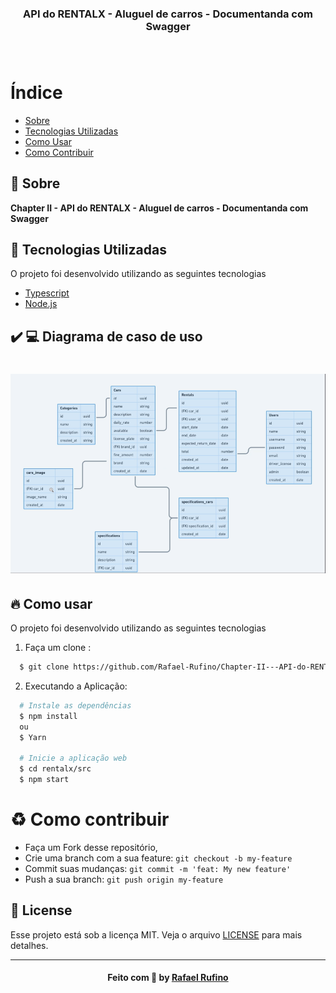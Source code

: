 
<h3 align="center">
    <b>API do RENTALX - Aluguel de carros - Documentanda com Swagger</b>  
    <br>
    <br><br>
</h3>



# Índice

- [Sobre](#sobre)
- [Tecnologias Utilizadas](#tecnologias-utilizadas)
- [Como Usar](#como-usar)
- [Como Contribuir](#como-contribuir)

## :bookmark: Sobre
<strong> Chapter II - API do RENTALX - Aluguel de carros - Documentanda com Swagger</strong>



<a id="tecnologias-utilizadas"></a>

## :rocket: Tecnologias Utilizadas

O projeto foi desenvolvido utilizando as seguintes tecnologias

- [Typescript](https://developer.mozilla.org/pt-BR/docs/Aprender/HTML/Introducao_ao_HTML)
- [Node.js](https://nodejs.org/en/)



## :heavy_check_mark: :computer: Diagrama de caso de uso

<h1 align="center">
    <img alt="Diagrama" src="./.github/diagrama.png" width="900px">
</h1>





<a id="como-usar"></a>

## :fire: Como usar
O projeto foi desenvolvido utilizando as seguintes tecnologias

1. Faça um clone :

```sh
  $ git clone https://github.com/Rafael-Rufino/Chapter-II---API-do-RENTALX---Aluguel-de-carros.git
```

2. Executando a Aplicação:

```sh
  # Instale as dependências
  $ npm install 
  ou 
  $ Yarn

  # Inicie a aplicação web
  $ cd rentalx/src
  $ npm start
```

<a id="como-contribuir"></a>


# :recycle: Como contribuir

- Faça um Fork desse repositório,
- Crie uma branch com a sua feature: `git checkout -b my-feature`
- Commit suas mudanças: `git commit -m 'feat: My new feature'`
- Push a sua branch: `git push origin my-feature`


## :memo: License

Esse projeto está sob a licença MIT. Veja o arquivo [LICENSE](LICENSE.md) para mais detalhes.

---

<h4 align="center">
    Feito com 💜 by <a href="https://www.linkedin.com/in/rafael-r-dos-santos-b889311ba/" target="_blank">Rafael Rufino</a>
</h4>
